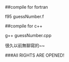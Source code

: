##compile for fortran

f95 guessNumber.f


##compile for c++

 g++ guessNumber.cpp


 很久以前無聊寫的~~


 ###All RIGHTS ARE OPENED!